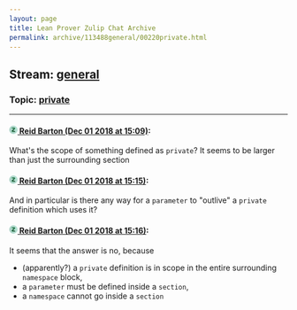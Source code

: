 ```yaml
---
layout: page
title: Lean Prover Zulip Chat Archive 
permalink: archive/113488general/00220private.html
---
```


## Stream: [general](index.html)
### Topic: [private](00220private.html)

---

#### [![Click to go to Zulip](../../assets/img/zulip2.png) Reid Barton (Dec 01 2018 at 15:09)](https://leanprover.zulipchat.com/#narrow/stream/113488-general/topic/private/near/150684856):
What's the scope of something defined as `private`? It seems to be larger than just the surrounding section

#### [![Click to go to Zulip](../../assets/img/zulip2.png) Reid Barton (Dec 01 2018 at 15:15)](https://leanprover.zulipchat.com/#narrow/stream/113488-general/topic/private/near/150685049):
And in particular is there any way for a `parameter` to "outlive" a `private` definition which uses it?

#### [![Click to go to Zulip](../../assets/img/zulip2.png) Reid Barton (Dec 01 2018 at 15:16)](https://leanprover.zulipchat.com/#narrow/stream/113488-general/topic/private/near/150685100):
It seems that the answer is no, because
* (apparently?) a `private` definition is in scope in the entire surrounding `namespace` block,
* a `parameter` must be defined inside a `section`,
* a `namespace` cannot go inside a `section`


